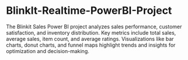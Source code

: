 # BlinkIt-Realtime-PowerBI-Project
The Blinkit Sales Power BI project analyzes sales performance, customer satisfaction, and inventory distribution. Key metrics include total sales, average sales, item count, and average ratings. Visualizations like bar charts, donut charts, and funnel maps highlight trends and insights for optimization and decision-making.
